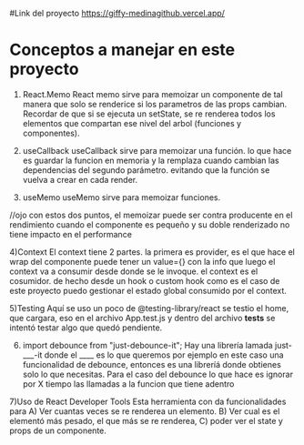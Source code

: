 #Link del proyecto
https://giffy-medinagithub.vercel.app/

# Conceptos  a manejar en este proyecto

1) React.Memo
React memo sirve para memoizar un componente de tal manera que  solo se renderice si los parametros de las props cambian. Recordar de que si se ejecuta un setState, se re renderea todos los elementos que compartan ese nivel del arbol (funciones y componentes).

2) useCallback
useCallback sirve para memoizar una función. lo que hace es guardar la funcion en memoria y la remplaza cuando cambian las dependencias del segundo parámetro. evitando que la función se vuelva a crear en cada render.

3) useMemo
useMemo sirve para memoizar funciones.

//ojo con estos dos puntos, el memoizar puede ser contra producente en el rendimiento cuando el componente es pequeño y su doble renderizado no tiene impacto en el performance

4)Context
El context tiene 2 partes. la primera es provider, es el que hace el wrap del componente puede tener un value={} con la info que luego  el context va a consumir desde donde se le invoque. el context es el cosumidor. de hecho desde un hook o custom hook como es el caso de este proyecto puedo gestionar el estado global consumido por el context. 

5)Testing
Aquí se uso un poco de @testing-library/react
se testio el home, que cargara, eso en el archivo App.test.js y dentro del archivo __tests__ se intentó testar algo que quedó pendiente.

6) import debounce from "just-debounce-it";
Hay una librería lamada just-___-it   donde el ____  es lo que queremos por ejemplo en este caso una funcionalidad de debounce, entonces es una libreríá donde obtienes solo lo que necesitas.
Para el caso del debounce lo que hace es  ignorar por X tiempo las llamadas a la funcion que tiene adentro

7)Uso de React Developer Tools
Esta herramienta con da funcionalidades para
 A) Ver cuantas veces se re renderea un elemento.
 B) Ver cual es el elementó más pesado, el que más se re renderea,
 C) poder ver el state y props de un componente.
 